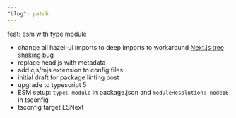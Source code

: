 ```yaml
---
"blog": patch
---
```


feat: esm with type module

- change all hazel-ui imports to deep imports to workaround [Next.js tree shaking bug](https://github.com/vercel/next.js/issues/12557#issuecomment-1427088366)
- replace head.js with metadata
- add cjs/mjs extension to config files
- initial draft for package linting post
- upgrade to typescript 5
- ESM setup: `type: module` in package.json and `moduleResolution: node16` in tsconfig
- tsconfig target ESNext
